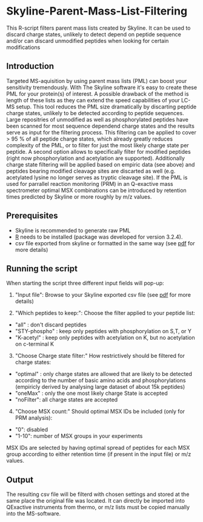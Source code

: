 # Skyline-Parent-Mass-List-Filtering
This R-script filters parent mass lists created by Skyline. It can be used to discard charge states, unlikely to detect depend on peptide sequence and/or can discard unmodified peptides when looking for certain modifications


## Introduction

Targeted MS-aquisition by using parent mass lists (PML) can boost your sensitivity tremendously. With The Skyline software it's easy to create these PML for your protein(s) of interest. A possible drawback of the method is length of these lists as they can extend the speed capabilities of your LC-MS setup. This tool reduces the PML size dramatically by discarting peptide charge states, unlikely to be detected according to peptide sequences. Large repositries of unmodified as well as phosphorylated peptides have been scanned for most sequence dependend charge states and the results serve as input for the filtering process. This filtering can be applied to cover > 95 % of all peptide charge states, which already greatly reduces complexity of the PML, or to filter for just the most likely charge state per peptide.
A second option allows to specifically filter for modified peptides (right now phosphorylation and acetylation are supported). Additionally charge state filtering will be applied based on empiric data (see above) and peptides bearing modified cleavage sites are discarted as well (e.g. acetylated lysine no longer serves as tryptic cleavage site).
If the PML is used for parrallel reaction monitoring (PRM) in an Q-exactive mass spectrometer optimal MSX combinations can be introduced by retention times predicted by Skyline or more roughly by m/z values.

## Prerequisites

 - Skyline is recommended to generate raw PML
 - [R](https://cran.r-project.org/bin/windows/base/) needs to be installed (package was developed for version 3.2.4).
 - csv file exported from skyline or formatted in the same way (see [pdf](Creating-parent-mass-lists-with-skyline.pdf) for more details)

## Running the script

When starting the script three different input fields will pop-up:
 1. "Input file": Browse to your Skyline exported csv file (see [pdf](Creating-parent-mass-lists-with-skyline.pdf) for more details)

 2. "Which peptides to keep:": Choose the filter applied to your peptide list:
   - "all"         : don't discard peptides
   - "STY-phospho" : keep only peptides with phosphorylation on S,T, or Y
   - "K-acetyl"    : keep only peptides with acetylation on K, but no acetylation on c-terminal K

 3. "Choose Charge state filter:" How restrictively should be filtered for charge states:
   - "optimal" : only charge states are allowed that are likely to be detected according to the number of basic amino acids and phosphorylations (empiricly derived by analysing large dataset of about 15k peptides)
   - "oneMax"  : only the one most likely charge State is accepted
   - "noFilter": all charge states are accepted

 4. "Choose MSX count:" Should optimal MSX IDs be included (only for PRM analysis):
   - "0": disabled
   - "1-10": number of MSX groups in your experiments

MSX IDs are selected by having optimal spread of peptides for each MSX group according to either retention time (if present in the input file) or m/z values.

## Output

The resulting csv file will be filterd with chosen settings and stored at the same place the original file was located. It can directly be imported into QExactive instruments from thermo, or m/z lists must be copied manually into the MS-software.


